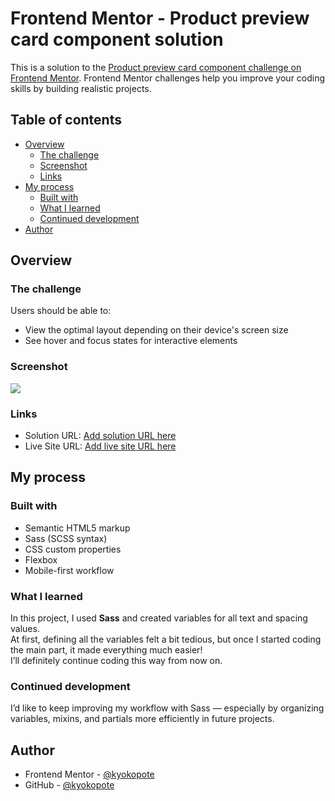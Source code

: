# Frontend Mentor - Product preview card component solution

This is a solution to the [Product preview card component challenge on Frontend Mentor](https://www.frontendmentor.io/challenges/product-preview-card-component-GO7UmttRfa). Frontend Mentor challenges help you improve your coding skills by building realistic projects.

## Table of contents

- [Overview](#overview)
  - [The challenge](#the-challenge)
  - [Screenshot](#screenshot)
  - [Links](#links)
- [My process](#my-process)
  - [Built with](#built-with)
  - [What I learned](#what-i-learned)
  - [Continued development](#continued-development)
- [Author](#author)

## Overview

### The challenge

Users should be able to:

- View the optimal layout depending on their device's screen size
- See hover and focus states for interactive elements

### Screenshot

![](./screenshot.jpg)

### Links

- Solution URL: [Add solution URL here](https://github.com/kyokopote-stack/product-preview-card-component)
- Live Site URL: [Add live site URL here](https://kyokopote-stack.github.io/product-preview-card-component/)

## My process

### Built with

- Semantic HTML5 markup
- Sass (SCSS syntax)
- CSS custom properties
- Flexbox
- Mobile-first workflow

### What I learned

In this project, I used **Sass** and created variables for all text and spacing values.  
At first, defining all the variables felt a bit tedious, but once I started coding the main part, it made everything much easier!  
I’ll definitely continue coding this way from now on.

### Continued development

I’d like to keep improving my workflow with Sass — especially by organizing variables, mixins, and partials more efficiently in future projects.

## Author

- Frontend Mentor - [@kyokopote](https://www.frontendmentor.io/profile/kyokopote-stack)
- GitHub - [@kyokopote](https://github.com/kyokopote-stack)
